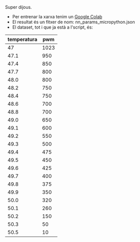 Super dijous.

* Per entrenar la xarxa tenim un [Google Colab](https://colab.research.google.com/drive/11-q7iKI3ELDgvOzC-MVxOgNGuPSy8s3w?usp=sharing)
* El resultat és un fitxer de nom: nn_params_micropython.json
* El dataset, tot i que ja està a l'script, és:

| temperatura | pwm  |
| ----------- | ---- |
| 47          | 1023 |
| 47.1        | 950  |
| 47.4        | 850  |
| 47.7        | 800  |
| 48.0        | 800  |
| 48.2        | 750  |
| 48.4        | 750  |
| 48.6        | 700  |
| 48.8        | 700  |
| 49.0        | 650  |
| 49.1        | 600  |
| 49.2        | 550  |
| 49.3        | 500  |
| 49.4        | 475  |
| 49.5        | 450  |
| 49.6        | 425  |
| 49.7        | 400  |
| 49.8        | 375  |
| 49.9        | 350  |
| 50.0        | 320  |
| 50.1        | 260  |
| 50.2        | 150  |
| 50.3        | 50   |
| 50.5        | 10   |






